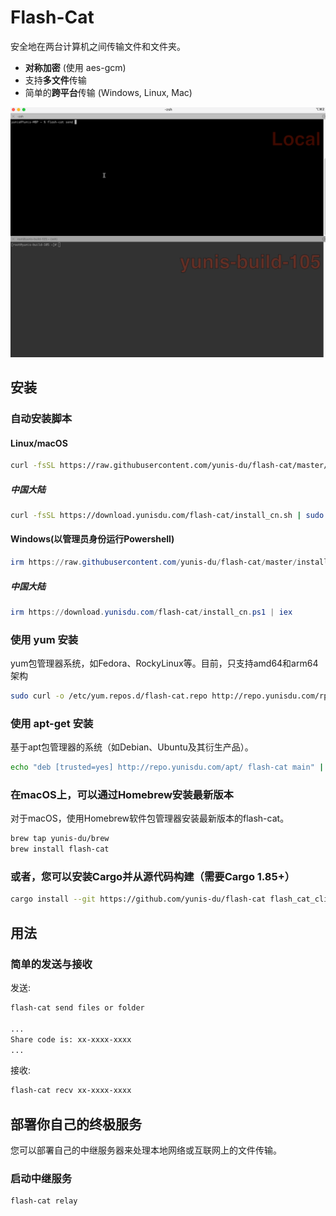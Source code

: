 # Flash-Cat

安全地在两台计算机之间传输文件和文件夹。

- **对称加密** (使用 aes-gcm)
- 支持**多文件**传输
- 简单的**跨平台**传输 (Windows, Linux, Mac)

![dream_TradingCard](./flash-cat-demo.gif)

## 安装

### 自动安装脚本

#### Linux/macOS
```bash
curl -fsSL https://raw.githubusercontent.com/yunis-du/flash-cat/master/install.sh | sudo bash
```
##### 中国大陆
```bash
curl -fsSL https://download.yunisdu.com/flash-cat/install_cn.sh | sudo bash
```

#### Windows(以管理员身份运行Powershell)
```powershell
irm https://raw.githubusercontent.com/yunis-du/flash-cat/master/install.ps1 | iex
```
##### 中国大陆
```powershell
irm https://download.yunisdu.com/flash-cat/install_cn.ps1 | iex
```

### 使用 yum 安装
yum包管理器系统，如Fedora、RockyLinux等。目前，只支持amd64和arm64架构

```bash
sudo curl -o /etc/yum.repos.d/flash-cat.repo http://repo.yunisdu.com/rpm/flash-cat/flash-cat.repo && sudo yum install flash-cat -y
```

### 使用 apt-get 安装
基于apt包管理器的系统（如Debian、Ubuntu及其衍生产品）。

```bash
echo "deb [trusted=yes] http://repo.yunisdu.com/apt/ flash-cat main" | sudo tee /etc/apt/sources.list.d/flash-cat.list && sudo apt-get update && sudo apt-get install flash-cat
```

### 在macOS上，可以通过Homebrew安装最新版本
对于macOS，使用Homebrew软件包管理器安装最新版本的flash-cat。

```bash
brew tap yunis-du/brew
brew install flash-cat
```

### 或者，您可以安装Cargo并从源代码构建（需要Cargo 1.85+）

```bash
cargo install --git https://github.com/yunis-du/flash-cat flash_cat_cli
```

## 用法

### 简单的发送与接收
发送:
```bash
flash-cat send files or folder

...
Share code is: xx-xxxx-xxxx
...
```
接收:
```bash
flash-cat recv xx-xxxx-xxxx
```

## 部署你自己的终极服务

您可以部署自己的中继服务器来处理本地网络或互联网上的文件传输。

### 启动中继服务
```bash
flash-cat relay
```
